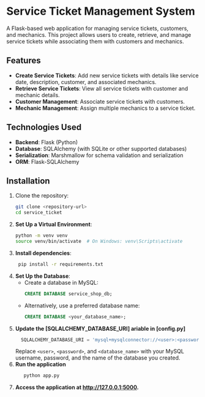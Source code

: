 # Service Ticket Management System

A Flask-based web application for managing service tickets, customers, and mechanics. This project allows users to create, retrieve, and manage service tickets while associating them with customers and mechanics.

## Features

- **Create Service Tickets**: Add new service tickets with details like service date, description, customer, and associated mechanics.
- **Retrieve Service Tickets**: View all service tickets with customer and mechanic details.
- **Customer Management**: Associate service tickets with customers.
- **Mechanic Management**: Assign multiple mechanics to a service ticket.

## Technologies Used

- **Backend**: Flask (Python)
- **Database**: SQLAlchemy (with SQLite or other supported databases)
- **Serialization**: Marshmallow for schema validation and serialization
- **ORM**: Flask-SQLAlchemy

## Installation

1. Clone the repository:
   ```bash
   git clone <repository-url>
   cd service_ticket
2. **Set Up a Virtual Environment**:
   ```bash
   python -m venv venv
   source venv/bin/activate  # On Windows: venv\Scripts\activate
3. **Install dependencies**:
   ```bash
    pip install -r requirements.txt
4. **Set Up the Database**:
   - Create a database in MySQL:
     ```sql
     CREATE DATABASE service_shop_db;
     ```
   - Alternatively, use a preferred database name:
     ```sql
     CREATE DATABASE <your_database_name>;
     ```
5. **Update the [SQLALCHEMY_DATABASE_URI] ariable in [config.py]**
   ```python
     SQLALCHEMY_DATABASE_URI = 'mysql+mysqlconnector://<user>:<password>@localhost:3306/<database_name>'
     ```
     Replace `<user>`, `<password>`, and `<database_name>` with your MySQL username, password, and the name of the database you created.
6. **Run the application**
   ```python 
      python app.py
   ```
7. **Access the application at http://127.0.0.1:5000.**


